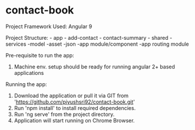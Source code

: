 # contact-book

Project Framework Used: Angular 9

Project Structure:
    - app
        - add-contact
        - contact-summary
        - shared
           -services
           -model
        -asset
           -json
        -app module/component
        -app routing module

Pre-requisite to run the app:
1. Machine env. setup should be ready for running angular 2+ based applications

Running the app:
1. Download the application or pull it via GIT from 'https://github.com/piyushsri92/contact-book.git'
2. Run 'npm install' to install required dependencies.
3. Run 'ng serve' from the project directory.
4. Application will start running on Chrome Browser.
